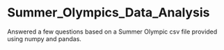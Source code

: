 # Summer_Olympics_Data_Analysis
Answered a few questions based on a Summer Olympic csv file provided using numpy and pandas.
